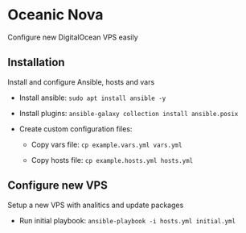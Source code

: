 # Oceanic Nova

Configure new DigitalOcean VPS easily

## Installation

Install and configure Ansible, hosts and vars

- Install ansible: `sudo apt install ansible -y`

- Install plugins: `ansible-galaxy collection install ansible.posix`

- Create custom configuration files:

  - Copy vars file: `cp example.vars.yml vars.yml`

  - Copy hosts file: `cp example.hosts.yml hosts.yml`

## Configure new VPS

Setup a new VPS with analitics and update packages

- Run initial playbook: `ansible-playbook -i hosts.yml initial.yml`
<!-- `ansible-playbook -i hosts.yml start.yml -K` -->

